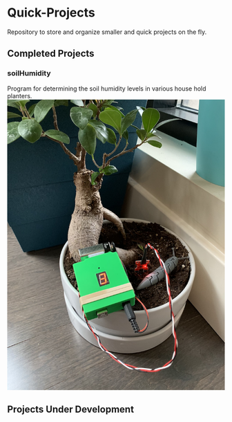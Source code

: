 # Quick-Projects
Repository to store and organize smaller and quick projects on the fly.

## Completed Projects

### soilHumidity
Program for determining the soil humidity levels in various house hold planters.
![](https://github.com/MarkSherstan/Quick-Projects/blob/master/soilHumidity/coverPhoto2.png)

## Projects Under Development
